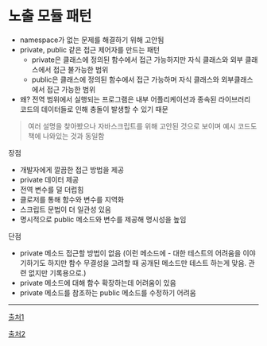 # 노출 모듈 패턴

- namespace가 없는 문제를 해결하기 위해 고안됨
- private, public 같은 접근 제어자를 만드는 패턴
  - private은 클래스에 정의된 함수에서 접근 가능하지만 자식 클래스와 외부 클래스에서 접근 불가능한 범위
  - public은 클래스에 정의된 함수에서 접근 가능하며 자식 클래스와 외부클래스에서 접근 가능한 범위
- 왜? 전역 범위에서 실행되는 프로그램은 내부 어플리케이션과 종속된 라이브러리 코드의 데이터들로 인해 충돌이 발생할 수 있기 때문

> 여러 설명을 찾아봤으나 자바스크립트를 위해 고안된 것으로 보이며 예시 코드도 책에 나와있는 것과 동일함

장점

- 개발자에게 깔끔한 접근 방법을 제공
- private 데이터 제공
- 전역 변수를 덜 더럽힘
- 클로저를 통해 함수와 변수를 지역화
- 스크립트 문법이 더 일관성 있음
- 명시적으로 public 메소드와 변수를 제공해 명시성을 높임

단점

- private 메소드 접근할 방법이 없음 (이런 메소드에 - 대한 테스트의 어려움을 이야기하기도 하지만 함수 무결성을 고려할 때 공개된 메소드만 테스트 하는게 맞음. 관련 없지만 기록용으로.)
- private 메소드에 대해 함수 확장하는데 어려움이 있음
- private 메소드를 참조하는 public 메소드를 수정하기 어려움

---

[출처1](https://velog.io/@narangke3/%EB%85%B8%EC%B6%9C%EB%AA%A8%EB%93%88-%ED%8C%A8%ED%84%B4)

[출처2](https://smilejsu.tistory.com/1976)
